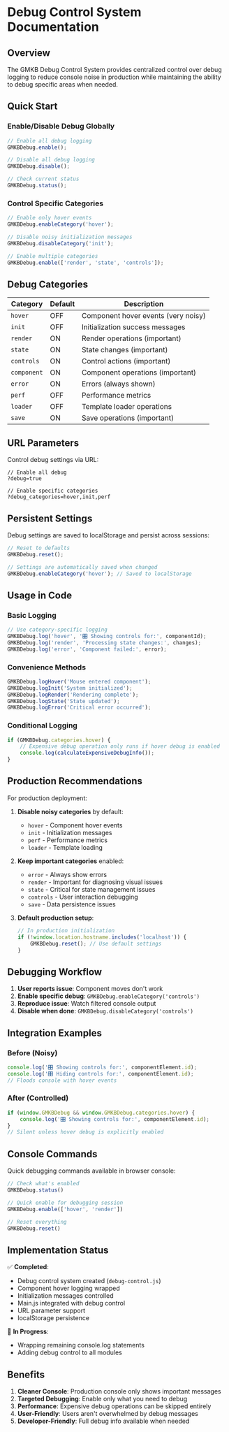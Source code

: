 # Debug Control System Documentation

## Overview

The GMKB Debug Control System provides centralized control over debug logging to reduce console noise in production while maintaining the ability to debug specific areas when needed.

## Quick Start

### Enable/Disable Debug Globally

```javascript
// Enable all debug logging
GMKBDebug.enable();

// Disable all debug logging  
GMKBDebug.disable();

// Check current status
GMKBDebug.status();
```

### Control Specific Categories

```javascript
// Enable only hover events
GMKBDebug.enableCategory('hover');

// Disable noisy initialization messages
GMKBDebug.disableCategory('init');

// Enable multiple categories
GMKBDebug.enable(['render', 'state', 'controls']);
```

## Debug Categories

| Category | Default | Description |
|----------|---------|-------------|
| `hover` | OFF | Component hover events (very noisy) |
| `init` | OFF | Initialization success messages |
| `render` | ON | Render operations (important) |
| `state` | ON | State changes (important) |
| `controls` | ON | Control actions (important) |
| `component` | ON | Component operations (important) |
| `error` | ON | Errors (always shown) |
| `perf` | OFF | Performance metrics |
| `loader` | OFF | Template loader operations |
| `save` | ON | Save operations (important) |

## URL Parameters

Control debug settings via URL:

```
// Enable all debug
?debug=true

// Enable specific categories
?debug_categories=hover,init,perf
```

## Persistent Settings

Debug settings are saved to localStorage and persist across sessions:

```javascript
// Reset to defaults
GMKBDebug.reset();

// Settings are automatically saved when changed
GMKBDebug.enableCategory('hover'); // Saved to localStorage
```

## Usage in Code

### Basic Logging

```javascript
// Use category-specific logging
GMKBDebug.log('hover', '🎛️ Showing controls for:', componentId);
GMKBDebug.log('render', 'Processing state changes:', changes);
GMKBDebug.log('error', 'Component failed:', error);
```

### Convenience Methods

```javascript
GMKBDebug.logHover('Mouse entered component');
GMKBDebug.logInit('System initialized');
GMKBDebug.logRender('Rendering complete');
GMKBDebug.logState('State updated');
GMKBDebug.logError('Critical error occurred');
```

### Conditional Logging

```javascript
if (GMKBDebug.categories.hover) {
    // Expensive debug operation only runs if hover debug is enabled
    console.log(calculateExpensiveDebugInfo());
}
```

## Production Recommendations

For production deployment:

1. **Disable noisy categories** by default:
   - `hover` - Component hover events
   - `init` - Initialization messages
   - `perf` - Performance metrics
   - `loader` - Template loading

2. **Keep important categories** enabled:
   - `error` - Always show errors
   - `render` - Important for diagnosing visual issues
   - `state` - Critical for state management issues
   - `controls` - User interaction debugging
   - `save` - Data persistence issues

3. **Default production setup**:
   ```javascript
   // In production initialization
   if (!window.location.hostname.includes('localhost')) {
       GMKBDebug.reset(); // Use default settings
   }
   ```

## Debugging Workflow

1. **User reports issue**: Component moves don't work
2. **Enable specific debug**: `GMKBDebug.enableCategory('controls')`
3. **Reproduce issue**: Watch filtered console output
4. **Disable when done**: `GMKBDebug.disableCategory('controls')`

## Integration Examples

### Before (Noisy)
```javascript
console.log('🎛️ Showing controls for:', componentElement.id);
console.log('🎛️ Hiding controls for:', componentElement.id);
// Floods console with hover events
```

### After (Controlled)
```javascript
if (window.GMKBDebug && window.GMKBDebug.categories.hover) {
    console.log('🎛️ Showing controls for:', componentElement.id);
}
// Silent unless hover debug is explicitly enabled
```

## Console Commands

Quick debugging commands available in browser console:

```javascript
// Check what's enabled
GMKBDebug.status()

// Quick enable for debugging session
GMKBDebug.enable(['hover', 'render'])

// Reset everything
GMKBDebug.reset()
```

## Implementation Status

✅ **Completed**:
- Debug control system created (`debug-control.js`)
- Component hover logging wrapped
- Initialization messages controlled
- Main.js integrated with debug control
- URL parameter support
- localStorage persistence

🔄 **In Progress**:
- Wrapping remaining console.log statements
- Adding debug control to all modules

## Benefits

1. **Cleaner Console**: Production console only shows important messages
2. **Targeted Debugging**: Enable only what you need to debug
3. **Performance**: Expensive debug operations can be skipped entirely
4. **User-Friendly**: Users aren't overwhelmed by debug messages
5. **Developer-Friendly**: Full debug info available when needed
